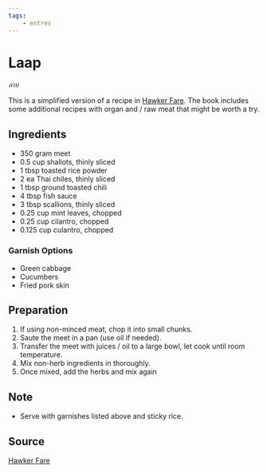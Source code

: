 ```yaml
---
tags:
    - entres
---
```

# Laap

_&#x0E25;&#x0E32;&#x0E1A;_

This is a simplified version of a recipe in [Hawker Fare](<https://www.harpercollins.com/products/hawker-fare-james-syhaboutjohn-birdsall?variant=32130063826978>).
The book includes some additional recipes with organ and / raw meat that might be worth a try.

## Ingredients

- 350 gram meet
- 0.5 cup shallots, thinly sliced
- 1 tbsp toasted rice powder
- 2 ea Thai chiles, thinly sliced
- 1 tbsp ground toasted chili
- 4 tbsp fish sauce
- 3 tbsp scallions, thinly sliced
- 0.25 cup mint leaves, chopped
- 0.25 cup cilantro, chopped
- 0.125 cup culantro, chopped

### Garnish Options

- Green cabbage
- Cucumbers
- Fried pork skin

## Preparation

1. If using non-minced meat, chop it into small chunks.
2. Saute the meet in a pan (use oil if needed).
3. Transfer the meet with juices / oil to a large bowl, let cook until room temperature.
4. Mix non-herb ingredients in thoroughly.
5. Once mixed, add the herbs and mix again

## Note

- Serve with garnishes listed above and sticky rice.

## Source

[Hawker Fare](<https://www.harpercollins.com/products/hawker-fare-james-syhaboutjohn-birdsall?variant=32130063826978>)
